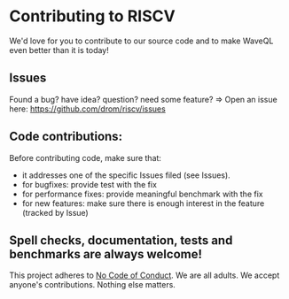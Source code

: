 # Contributing to RISCV

We'd love for you to contribute to our source code and to make WaveQL even better than it is today!

## Issues

Found a bug? have idea? question? need some feature? => Open an issue here: https://github.com/drom/riscv/issues

## Code contributions:

Before contributing code, make sure that:

  * it addresses one of the specific Issues filed (see Issues).
  * for bugfixes: provide test with the fix
  * for performance fixes: provide meaningful benchmark with the fix
  * for new features: make sure there is enough interest in the feature (tracked by Issue)

## Spell checks, documentation, tests and benchmarks are always welcome!

This project adheres to [No Code of Conduct](https://github.com/domgetter/NCoC).  We are all adults.  We accept anyone's contributions.  Nothing else matters.
